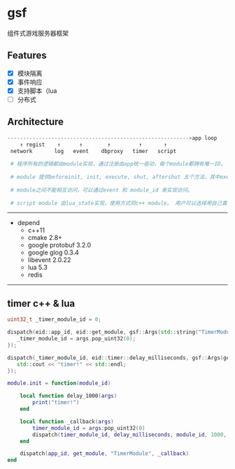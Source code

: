 # gsf

组件式游戏服务器框架

Features
--------
- [x] 模块隔离
- [x] 事件响应
- [x] 支持脚本（lua
- [ ] 分布式
 
Architecture
--------
```python
---------------------------------------------------------->app loop
    ↑ regist    ↑      ↑        ↑         ↑       ↑
 network       log   event    dbproxy   timer   script
 
 # 程序所有的逻辑都由module实现，通过注册由app统一驱动，每个module都拥有唯一ID。 如果是分布式则通过协调服务器生成后统一通知到每个app。
 
 # module 提供beforeinit, init, execute, shut, aftershut 五个方法，其中execute在每个服务器帧中调用。
 
 # module之间不能相互访问，可以通过event 和 module_id 来实现访问。
 
 # script module 由lua_state实现，使用方式同c++ module。 用户可以选择用自己喜欢的方式实现module
```

--------

* depend
    * c++11
    * cmake 2.8+
    * google protobuf 3.2.0
    * google glog 0.3.4
    * libevent 2.0.22
    * lua 5.3
    * redis
--------

timer c++ & lua
--------
```c++
uint32_t _timer_module_id = 0;

dispatch(eid::app_id, eid::get_module, gsf::Args(std::string("TimerModule")), [&](gsf::Args args) {
   _timer_module_id = args.pop_uint32(0);
});

dispatch(_timer_module_id, eid::timer::delay_milliseconds, gsf::Args(get_module_id(), uint32_t(1000)), [=](gsf::Args args) {
   std::cout << "timer!" << std::endl;
});
```
```lua
module.init = function(module_id)

	local function delay_1000(args)
		print("timer!")
	end

	local function _callback(args)
		timer_module_id = args:pop_uint32(0)
		dispatch(timer_module_id, delay_milliseconds, module_id, 1000, delay_1000)
	end

	dispatch(app_id, get_module, "TimerModule", _callback)
end

```
